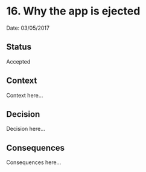 # 16. Why the app is ejected

Date: 03/05/2017

## Status

Accepted

## Context

Context here...

## Decision

Decision here...

## Consequences

Consequences here...
